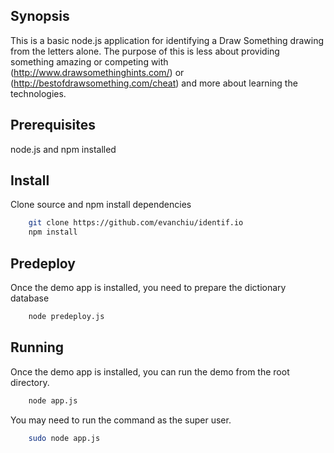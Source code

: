## Synopsis
This is a basic node.js application for identifying a Draw Something drawing from the letters alone.
The purpose of this is less about providing something amazing or competing with (http://www.drawsomethinghints.com/) or (http://bestofdrawsomething.com/cheat) and more about learning the technologies.

## Prerequisites 
node.js and npm installed

## Install
Clone source and npm install dependencies

```bash
	git clone https://github.com/evanchiu/identif.io
	npm install
```

## Predeploy
Once the demo app is installed, you need to prepare the dictionary database

```bash
    node predeploy.js
```

## Running
Once the demo app is installed, you can run the demo from the root directory.

```bash
	node app.js
```

You may need to run the command as the super user.
```bash
	sudo node app.js
```

